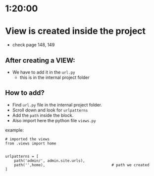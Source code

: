 # 1:20:00

# View is created inside the project
- check page 148, 149


## After creating a VIEW:
- We have to add it in the `url.py`
    - this is in the internal project folder


## How to add?
- Find `url.py` file in the internal project folder.
- Scroll down and look for `urlpatterns`
- Add the `path` inside the block.
- Also import here the python file `views.py`

example:
```
# imported the views
from .views import home


urlpatterns = [
    path('admin/', admin.site.urls),
    path('',home),                              # path we created
]
```

